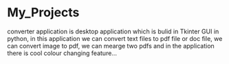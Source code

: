 # My_Projects
converter application is desktop application which is bulid in Tkinter GUI in python, in this application we can convert text files to pdf file or doc file,
we can convert image to pdf, we can mearge two pdfs and in the application there is cool colour changing feature...
